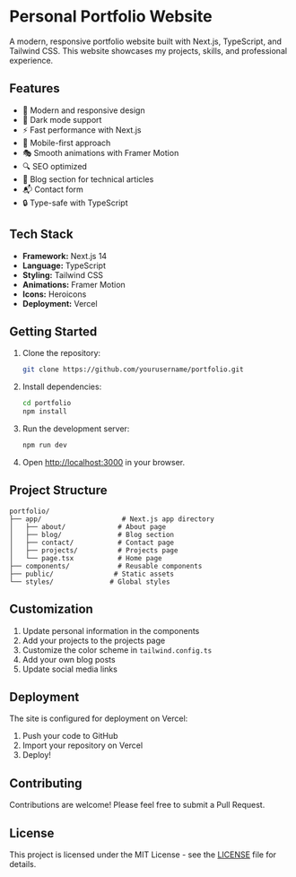 # Personal Portfolio Website

A modern, responsive portfolio website built with Next.js, TypeScript, and Tailwind CSS. This website showcases my projects, skills, and professional experience.

## Features

- 🎨 Modern and responsive design
- 🌙 Dark mode support
- ⚡ Fast performance with Next.js
- 📱 Mobile-first approach
- 🎭 Smooth animations with Framer Motion
- 🔍 SEO optimized
- 📝 Blog section for technical articles
- 📬 Contact form
- 🔒 Type-safe with TypeScript

## Tech Stack

- **Framework:** Next.js 14
- **Language:** TypeScript
- **Styling:** Tailwind CSS
- **Animations:** Framer Motion
- **Icons:** Heroicons
- **Deployment:** Vercel

## Getting Started

1. Clone the repository:
   ```bash
   git clone https://github.com/yourusername/portfolio.git
   ```

2. Install dependencies:
   ```bash
   cd portfolio
   npm install
   ```

3. Run the development server:
   ```bash
   npm run dev
   ```

4. Open [http://localhost:3000](http://localhost:3000) in your browser.

## Project Structure

```
portfolio/
├── app/                    # Next.js app directory
│   ├── about/             # About page
│   ├── blog/              # Blog section
│   ├── contact/           # Contact page
│   ├── projects/          # Projects page
│   └── page.tsx           # Home page
├── components/            # Reusable components
├── public/               # Static assets
└── styles/              # Global styles
```

## Customization

1. Update personal information in the components
2. Add your projects to the projects page
3. Customize the color scheme in `tailwind.config.ts`
4. Add your own blog posts
5. Update social media links

## Deployment

The site is configured for deployment on Vercel:

1. Push your code to GitHub
2. Import your repository on Vercel
3. Deploy!

## Contributing

Contributions are welcome! Please feel free to submit a Pull Request.

## License

This project is licensed under the MIT License - see the [LICENSE](LICENSE) file for details.
